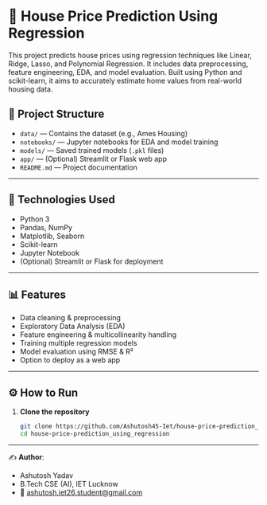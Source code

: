 # 🏡 House Price Prediction Using Regression
This project predicts house prices using regression techniques like Linear, Ridge, Lasso, and Polynomial Regression. It includes data preprocessing, feature engineering, EDA, and model evaluation. Built using Python and scikit-learn, it aims to accurately estimate home values from real-world housing data.


## 📂 Project Structure

- `data/` — Contains the dataset (e.g., Ames Housing)
- `notebooks/` — Jupyter notebooks for EDA and model training
- `models/` — Saved trained models (`.pkl` files)
- `app/` — (Optional) Streamlit or Flask web app
- `README.md` — Project documentation

---

## 🚀 Technologies Used

- Python 3
- Pandas, NumPy
- Matplotlib, Seaborn
- Scikit-learn
- Jupyter Notebook
- (Optional) Streamlit or Flask for deployment

---

## 📊 Features

- Data cleaning & preprocessing
- Exploratory Data Analysis (EDA)
- Feature engineering & multicollinearity handling
- Training multiple regression models
- Model evaluation using RMSE & R²
- Option to deploy as a web app

---

## ⚙️ How to Run

1. **Clone the repository**
   ```bash
   git clone https://github.com/Ashutosh45-Iet/house-price-prediction_using_regression.git
   cd house-price-prediction_using_regression
   
---
✍️ **Author**:  
- Ashutosh Yadav  
- B.Tech CSE (AI), IET Lucknow  
- 📧 ashutosh.iet26.student@gmail.com


